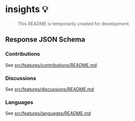 # insights 💡

> This README is temporarily created for development.

## Response JSON Schema

### Contributions

See [src/features/contributions/README.md](./src/features/contributions/README.md)

### Discussions

See [src/features/discussions/README.md](./src/features/discussions/README.md)

### Languages

See [src/features/languages/README.md](./src/features/languages/README.md)
